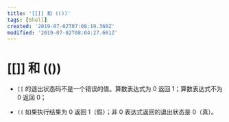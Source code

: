 ```yaml
---
title: '[[]] 和 (())'
tags: [Shell]
created: '2019-07-02T07:08:19.360Z'
modified: '2019-07-02T08:04:27.661Z'
---
```


# [[]] 和 (())

- `[[` 的退出状态码不是一个错误的值。算数表达式为 0 返回 1；算数表达式不为 0 返回 0；

- `((` 如果执行结果为 0 返回 1（假）；非 0 表达式返回的退出状态是 0（真）。
